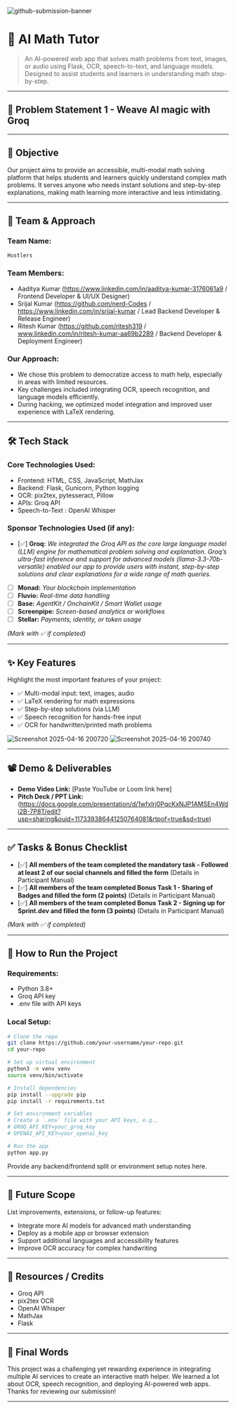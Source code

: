 ![github-submission-banner](https://github.com/user-attachments/assets/a1493b84-e4e2-456e-a791-ce35ee2bcf2f)

# 🚀 AI Math Tutor

> An AI-powered web app that solves math problems from text, images, or audio using Flask, OCR, speech-to-text, and language models. Designed to assist students and learners in understanding math step-by-step.

---

## 📌 Problem Statement 1 - Weave Al magic with Groq

---

## 🎯 Objective

Our project aims to provide an accessible, multi-modal math solving platform that helps students and learners quickly understand complex math problems.
It serves anyone who needs instant solutions and step-by-step explanations, making math learning more interactive and less intimidating.

---

## 🧠 Team & Approach

### Team Name:  
`Hustlers`

### Team Members:  
- Aaditya Kumar (https://www.linkedin.com/in/aaditya-kumar-3176061a9 / Frontend Developer & UI/UX Designer)  
- Srijal Kumar  (https://github.com/nerd-Codes / https://www.linkedin.com/in/srijal-kumar / Lead Backend Developer & Release Engineer)
- Ritesh Kumar  (https://github.com/ritesh319 / www.linkedin.com/in/ritesh-kumar-aa69b2289 / Backend Developer & Deployment Engineer)

### Our Approach:  
- We chose this problem to democratize access to math help, especially in areas with limited resources.  
- Key challenges included integrating OCR, speech recognition, and language models efficiently.
- During hacking, we optimized model integration and improved user experience with LaTeX rendering. 

---

## 🛠️ Tech Stack

### Core Technologies Used:
- Frontend: HTML, CSS, JavaScript, MathJax
- Backend: Flask, Gunicorn, Python logging
- OCR: pix2tex, pytesseract, Pillow 
- APIs: Groq API
- Speech-to-Text : OpenAI Whisper

### Sponsor Technologies Used (if any):
- [✅] **Groq:** _We integrated the Groq API as the core large language model (LLM) engine for mathematical problem solving and explanation. Groq’s ultra-fast inference and support for advanced models
  (llama-3.3-70b-versatile) enabled our app to provide users with instant, step-by-step solutions and clear explanations for a wide range of math queries._  
- [ ] **Monad:** _Your blockchain implementation_  
- [ ] **Fluvio:** _Real-time data handling_  
- [ ] **Base:** _AgentKit / OnchainKit / Smart Wallet usage_  
- [ ] **Screenpipe:** _Screen-based analytics or workflows_  
- [ ] **Stellar:** _Payments, identity, or token usage_

*(Mark with ✅ if completed)*

---

## ✨ Key Features

Highlight the most important features of your project:

- ✅ Multi-modal input: text, images, audio
- ✅ LaTeX rendering for math expressions  
- ✅ Step-by-step solutions (via LLM)
- ✅ Speech recognition for hands-free input
- ✅ OCR for handwritten/printed math problems

![Screenshot 2025-04-16 200720](https://github.com/user-attachments/assets/8a9d794b-7354-47d5-bab0-d76975dd415c)
![Screenshot 2025-04-16 200740](https://github.com/user-attachments/assets/89349d5b-1266-4fd0-aa40-faba89abf84c)

---

## 📽️ Demo & Deliverables

- **Demo Video Link:** [Paste YouTube or Loom link here]  
- **Pitch Deck / PPT Link:** (https://docs.google.com/presentation/d/1wfxlrj0PqcKxNJP1AMSEn4Wdi2B-7P8T/edit?usp=sharing&ouid=117339386441250764081&rtpof=true&sd=true)

---

## ✅ Tasks & Bonus Checklist

- [✅] **All members of the team completed the mandatory task - Followed at least 2 of our social channels and filled the form** (Details in Participant Manual)  
- [✅] **All members of the team completed Bonus Task 1 - Sharing of Badges and filled the form (2 points)**  (Details in Participant Manual)
- [✅] **All members of the team completed Bonus Task 2 - Signing up for Sprint.dev and filled the form (3 points)**  (Details in Participant Manual)

*(Mark with ✅ if completed)*

---

## 🧪 How to Run the Project

### Requirements:
- Python 3.8+
- Groq API key
- .env file with API keys

### Local Setup:
```bash
# Clone the repo
git clone https://github.com/your-username/your-repo.git
cd your-repo

# Set up virtual environment
python3 -m venv venv
source venv/bin/activate

# Install dependencies
pip install --upgrade pip
pip install -r requirements.txt

# Set environment variables
# Create a `.env` file with your API keys, e.g.,
# GROQ_API_KEY=your_groq_key
# OPENAI_API_KEY=your_openai_key

# Run the app
python app.py

```

Provide any backend/frontend split or environment setup notes here.

---

## 🧬 Future Scope

List improvements, extensions, or follow-up features:

- Integrate more AI models for advanced math understanding  
- Deploy as a mobile app or browser extension
- Support additional languages and accessibility features
- Improve OCR accuracy for complex handwriting

---

## 📎 Resources / Credits

- Groq API
- pix2tex OCR
- OpenAI Whisper
- MathJax
- Flask

---

## 🏁 Final Words

This project was a challenging yet rewarding experience in integrating multiple AI services to create an interactive math helper. We learned a lot about OCR, speech recognition, and deploying AI-powered web apps. Thanks for reviewing our submission!

---
